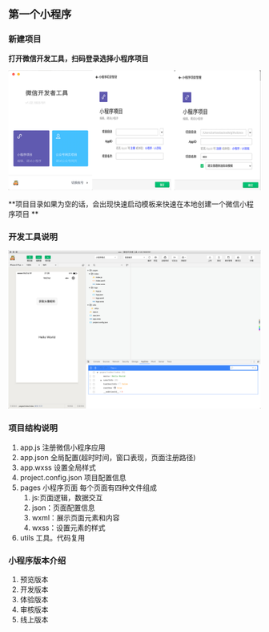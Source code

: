## 第一个小程序

### 新建项目

**打开微信开发工具，扫码登录选择小程序项目**

![ECBB258E-5B93-4C28-8A3A-E11DFD3C6BF9](../assets/images/ECBB258E-5B93-4C28-8A3A-E11DFD3C6BF9.png)

**项目目录如果为空的话，会出现快速启动模板来快速在本地创建一个微信小程序项目 **

### 开发工具说明

![D2AA243B-B115-4BE3-84D1-4CF3586B73FB](../assets/images/D2AA243B-B115-4BE3-84D1-4CF3586B73FB.png)

### 项目结构说明

1. app.js 注册微信小程序应用
2. app.json 全局配置(超时时间，窗口表现，页面注册路径)
3. app.wxss 设置全局样式
4. project.config.json 项目配置信息
5. pages 小程序页面 每个页面有四种文件组成
   1. js:页面逻辑，数据交互
   2. json：页面配置信息
   3. wxml：展示页面元素和内容
   4. wxss：设置元素的样式
6. utils 工具。代码复用

### 小程序版本介绍

1. 预览版本
2. 开发版本
3. 体验版本
4. 审核版本
5. 线上版本